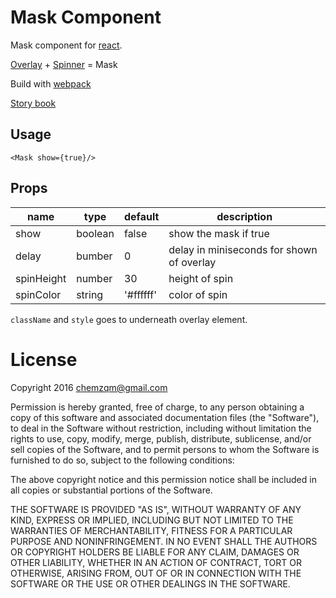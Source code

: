 # Mask Component

Mask component for [react](https://facebook.github.io/react/).

[Overlay](https://github.com/rc-component/overlay) + [Spinner](https://github.com/rc-component/spinner) = Mask

Build with [webpack](https://webpack.github.io/)

[Story book](https://rc-component.github.io/mask/)

## Usage

```
<Mask show={true}/>
```

## Props

name       | type   | default    | description
-----------| ------ | ---------- | ------------
show       | boolean| false      | show the mask if true
delay      | bumber | 0          | delay in miniseconds for shown of overlay
spinHeight | number | 30         | height of spin
spinColor  | string |'#ffffff'   | color of spin

`className` and `style` goes to underneath overlay element.

# License

Copyright 2016 chemzqm@gmail.com

Permission is hereby granted, free of charge, to any person obtaining
a copy of this software and associated documentation files (the "Software"),
to deal in the Software without restriction, including without limitation
the rights to use, copy, modify, merge, publish, distribute, sublicense,
and/or sell copies of the Software, and to permit persons to whom the
Software is furnished to do so, subject to the following conditions:

The above copyright notice and this permission notice shall be included
in all copies or substantial portions of the Software.

THE SOFTWARE IS PROVIDED "AS IS", WITHOUT WARRANTY OF ANY KIND,
EXPRESS OR IMPLIED, INCLUDING BUT NOT LIMITED TO THE WARRANTIES
OF MERCHANTABILITY, FITNESS FOR A PARTICULAR PURPOSE AND NONINFRINGEMENT.
IN NO EVENT SHALL THE AUTHORS OR COPYRIGHT HOLDERS BE LIABLE FOR ANY CLAIM,
DAMAGES OR OTHER LIABILITY, WHETHER IN AN ACTION OF CONTRACT,
TORT OR OTHERWISE, ARISING FROM, OUT OF OR IN CONNECTION WITH THE SOFTWARE
OR THE USE OR OTHER DEALINGS IN THE SOFTWARE.
